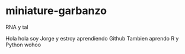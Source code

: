 # miniature-garbanzo
RNA y tal

Hola hola soy Jorge y estroy aprendiendo Github
Tambien aprendo R y Python wohoo
